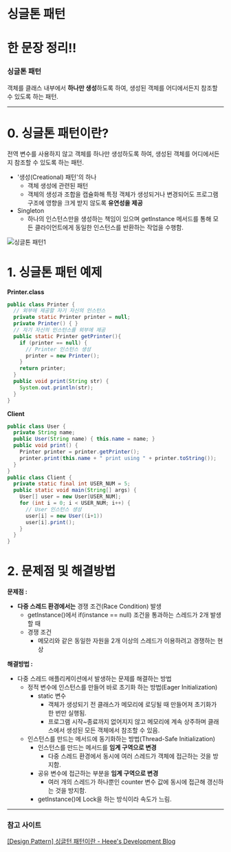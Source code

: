 # 싱글톤 패턴

# 한 문장 정리‼️

### 싱글톤 패턴

객체를 클래스 내부에서 **하나만 생성**하도록 하여, 생성된 객체를 어디에서든지 참조할 수 있도록 하는 패턴.

---

# 0. 싱글톤 패턴이란?

전역 변수를 사용하지 않고 객체를 하나만 생성하도록 하여, 생성된 객체를 어디에서든지 참조할 수 있도록 하는 패턴.

- '생성(Creational) 패턴'의 하나
    - 객체 생성에 관련된 패턴
    - 객체의 생성과 조합을 캡슐화해 특정 객체가 생성되거나 변경되어도 프로그램 구조에 영향을 크게 받지 않도록 **유연성을 제공**
- Singleton
    - 하나의 인스턴스만을 생성하는 책임이 있으며 getInstance 메서드를 통해 모든 클라이언트에게 동일한 인스턴스를 반환하는 작업을 수행함.

![싱글톤 패턴1](./image/싱글톤_패턴1.png)

# 1. 싱글톤 패턴 예제

**Printer.class**

```java
public class Printer {
  // 외부에 제공할 자기 자신의 인스턴스
  private static Printer printer = null;
  private Printer() { }
  // 자기 자신의 인스턴스를 외부에 제공
  public static Printer getPrinter(){
    if (printer == null) {
      // Printer 인스턴스 생성
      printer = new Printer();
    }
    return printer;
  }
  public void print(String str) {
    System.out.println(str);
  }
}
```

**Client**

```java
public class User {
  private String name;
  public User(String name) { this.name = name; }
  public void print() {
    Printer printer = printer.getPrinter();
    printer.print(this.name + " print using " + printer.toString());
  }
}
public class Client {
  private static final int USER_NUM = 5;
  public static void main(String[] args) {
    User[] user = new User[USER_NUM];
    for (int i = 0; i < USER_NUM; i++) {
      // User 인스턴스 생성
      user[i] = new User((i+1))
      user[i].print();
    }
  }
}
```

# 2. 문제점 및 해결방법

**문제점 :** 

- **다중 스레드 환경에서는** 경쟁 조건(Race Condition) 발생
    - getInstance()에서 if(instance == null) 조건을 통과하는 스레드가 2개 발생할 때
    - 경쟁 조건
        - 메모리와 같은 동일한 자원을 2개 이상의 스레드가 이용하려고 경쟁하는 현상

**해결방법 :** 

- 다중 스레드 애플리케이션에서 발생하는 문제를 해결하는 방법
    - 정적 변수에 인스턴스를 만들어 바로 초기화 하는 방법(Eager Initialization)
        - static 변수
            - 객체가 생성되기 전 클래스가 메모리에 로딩될 때 만들어져 초기화가 한 번만 실행됨.
            - 프로그램 시작~종료까지 없어지지 않고 메모리에 계속 상주하며 클래스에서 생성된 모든 객체에서 참조할 수 있음.
    - 인스턴스를 만드는 메서드에 동기화하는 방법(Thread-Safe Initialization)
        - 인스턴스를 만드는 메서드를 **임계 구역으로 변경**
            - 다중 스레드 환경에서 동시에 여러 스레드가 객체에 접근하는 것을 방지함.
        - 공유 변수에 접근하는 부분을 **임계 구역으로 변경**
            - 여러 개의 스레드가 하나뿐인 counter 변수 값에 동시에 접근해 갱신하는 것을 방지함.
        - getInstance()에 Lock을 하는 방식이라 속도가 느림.

---

### 참고 사이트

[[Design Pattern] 싱글턴 패턴이란 - Heee's Development Blog](https://gmlwjd9405.github.io/2018/07/06/singleton-pattern.html)
